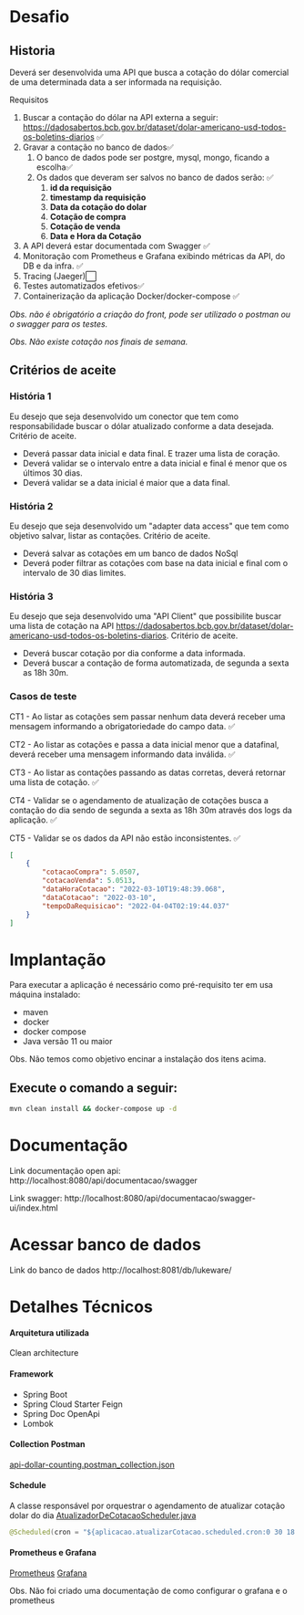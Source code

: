 # Desafio
## Historia
Deverá ser desenvolvida uma API que busca a cotação do dólar comercial de uma determinada data a ser informada na requisição.


Requisitos
1. Buscar a contação do dólar na API externa a seguir: https://dadosabertos.bcb.gov.br/dataset/dolar-americano-usd-todos-os-boletins-diarios  :white_check_mark:
1. Gravar a contação no banco de dados:white_check_mark:
	1. O banco de dados pode ser postgre, mysql, mongo, ficando a escolha:white_check_mark:
	1. Os dados que deveram ser salvos no banco de dados serão:  :white_check_mark:
		1. **id da requisição**
		1. **timestamp da requisição**
		1. **Data da cotação do dolar**
		1. **Cotação de compra**
		1. **Cotação de venda**
		1. **Data e Hora da Cotação**
1. A API deverá estar documentada com Swagger  :white_check_mark:
1. Monitoração com Prometheus e Grafana exibindo métricas da API, do DB e da infra. :white_check_mark:
1. Tracing (Jaeger):white_large_square:
1. Testes automatizados efetivos:white_check_mark:
1. Containerização da aplicação Docker/docker-compose :white_check_mark:


*Obs. não é obrigatório a criação do front, pode ser utilizado o postman ou o swagger para os testes.*

*Obs. Não existe cotação nos finais de semana.*

## Critérios de aceite
### História 1


Eu desejo que seja desenvolvido um conector que tem como responsabilidade buscar o dólar atualizado conforme a data desejada.
Critério de aceite.
 - Deverá passar data inicial e data final. E trazer uma lista de coração.
 - Deverá validar se o intervalo entre a data inicial e final é menor que os últimos 30 dias.
 - Deverá validar se a data inicial é maior que a data final.
 
### História 2
 Eu desejo que seja desenvolvido um "adapter data access" que tem como objetivo salvar, listar as contações.
Critério de aceite.
- Deverá salvar as cotações em um banco de dados NoSql
- Deverá poder filtrar as cotações com base na data inicial e final com o intervalo de 30 dias limites.


### História 3
Eu desejo que seja desenvolvido uma "API Client" que possibilite buscar uma lista de cotação na API https://dadosabertos.bcb.gov.br/dataset/dolar-americano-usd-todos-os-boletins-diarios.
Critério de aceite.
- Deverá buscar cotação por dia conforme a data informada.
- Deverá buscar a contação de forma automatizada, de segunda a sexta as 18h 30m.


### Casos de teste
CT1 - Ao listar as cotações sem passar nenhum data deverá receber uma mensagem informando a obrigatoriedade do campo data. :white_check_mark:

CT2 - Ao listar as cotações e passa a data inicial menor que a datafinal, deverá receber uma mensagem informando data inválida. :white_check_mark:

CT3 - Ao listar as contações passando as datas corretas, deverá retornar uma lista de cotação. :white_check_mark:

CT4 - Validar se o agendamento de atualização de cotações busca a contação do dia sendo de segunda a sexta as 18h 30m através dos logs da aplicação. :white_check_mark:

CT5 - Validar se os dados da API não estão inconsistentes. :white_check_mark:
```json
[
    {
        "cotacaoCompra": 5.0507,
        "cotacaoVenda": 5.0513,
        "dataHoraCotacao": "2022-03-10T19:48:39.068",
        "dataCotacao": "2022-03-10",
        "tempoDaRequisicao": "2022-04-04T02:19:44.037"
    }
]
```

# Implantação
Para executar a aplicação é necessário como pré-requisito ter em usa máquina instalado:
- maven 
- docker
- docker compose
- Java versão 11 ou maior

Obs. Não temos como objetivo encinar a instalação dos itens acima.

## Execute o comando a seguir:
```cmd
mvn clean install && docker-compose up -d
```

# Documentação
Link documentação open api: http://localhost:8080/api/documentacao/swagger

Link swagger: http://localhost:8080/api/documentacao/swagger-ui/index.html

# Acessar banco de dados
Link do banco de dados http://localhost:8081/db/lukeware/

# Detalhes Técnicos
#### Arquitetura utilizada
Clean architecture 
#### Framework
- Spring Boot
- Spring Cloud Starter Feign
- Spring Doc OpenApi
- Lombok
#### Collection Postman
[api-dollar-counting.postman_collection.json](https://github.com/diegodmmorais/api-dollar-counting/blob/main/api-dollar-counting.postman_collection.json)

#### Schedule
A classe responsável por orquestrar o agendamento de atualizar cotação dolar do dia
[AtualizadorDeCotacaoScheduler.java](https://github.com/diegodmmorais/api-dollar-counting/blob/main/framework-spring/src/main/java/com/lukeware/atualizacao/AtualizadorDeCotacaoScheduler.java)
```java
@Scheduled(cron = "${aplicacao.atualizarCotacao.scheduled.cron:0 30 18 ? * MON,TUE,WED,THU,FRI}")
```

#### Prometheus e Grafana
[Prometheus](http://localhost:9090/graph)
[Grafana](http://localhost:9091/dashboard/)

Obs. Não foi criado uma documentação de como configurar o grafana e o prometheus

